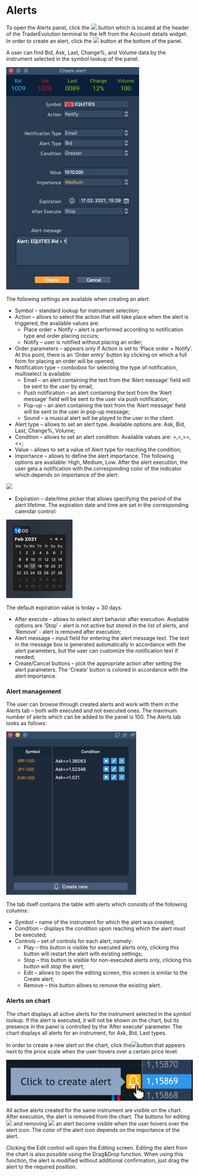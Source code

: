 # Alerts

To open the Alerts panel, click the ![](https://lh5.googleusercontent.com/n2puwM_iP0RhExOYxuStFTb0KAj3U9VyChXkuK5xqJyLinpJePyWaP7Z7VDDq0A5ny7Y-Ikdlv3sLjIJacCBsj5-V7nMej_DAT49oTHxY0mA14RTeCI3BtgCQUEo-xD2ZAjfdaN3) button which is located at the header of the TraderEvolution terminal to the left from the Account details widget. In order to create an alert, click the ![](https://lh4.googleusercontent.com/zS8b00jKEKBimYMVHx6ALm06Xa_Fj3_Dbny-wia9ksi4rHmhJGRcOv_hCIkB7bTLNjMm_UXHM7mKBfVOqfu7HM6q3eoE-T6Y515K9QndcjcoTEDAzK0AfXda7YtBUTEfF8NLLW7x) button at the bottom of the panel.

A user can find Bid, Ask, Last, Change%, and Volume data by the instrument selected in the symbol lookup of the panel.

![](../../../.gitbook/assets/1%20%2827%29.jpg)

The following settings are available when creating an alert:

* Symbol – standard lookup for instrument selection;
* Action – allows to select the action that will take place when the alert is triggered, the available values are:
  * Place order + Notify – alert is performed according to notification type and order placing occurs;
  * Notify – user is notified without placing an order;
* Order parameters – appears only if Action is set to ‘Place order + Notify’. At this point, there is an ‘Order entry’ button by clicking on which a full form for placing an order will be opened;
* Notification type – combobox for selecting the type of notification, multiselect is available:
  * Email – an alert containing the text from the ‘Alert message’ field will be sent to the user by email;
  * Push notification – an alert containing the text from the ‘Alert message’ field will be sent to the user via push notification;
  * Pop-up – an alert containing the text from the ‘Alert message’ field will be sent to the user in pop-up message;
  * Sound – a musical alert will be played to the user in the client.
* Alert type – allows to set an alert type. Available options are: Ask, Bid, Last, Change%, Volume;
* Condition – allows to set an alert condition. Available values are: &gt;,&lt;,&gt;=,&lt;=;
* Value – allows to set a value of Alert type for reaching the condition;
* Importance – allows to define the alert importance. The following options are available: High, Medium, Low. After the alert execution, the user gets a notification with the corresponding color of the indicator which depends on importance of the alert:

![](https://lh3.googleusercontent.com/S5U1ITIXDeLlQTNvnT4kwZFrp6Q5xG3CkY9DmJKTXKts3-YGdQmtOS3HLRplHsxiaftdMbJ2mCcK8zdzunpcX5iSiXicV7rgfBdw6nd2YczYR6ogDcRu7kIj156x5baxDgZLNW8f)

* Expiration – date/time picker that allows specifying the period of the alert lifetime. The expiration date and time are set in the corresponding calendar control:

![](../../../.gitbook/assets/2a22cdd3-efeb-468a-acc6-ca8124d46599.jpg)

The default expiration value is today + 30 days. 

* After execute – allows to select alert behavior after execution. Available options are ‘Stop’ - alert is not active but stored in the list of alerts, and ‘Remove’ - alert is removed after execution;
* Alert message – input field for entering the alert message text. The text in the message box is generated automatically in accordance with the alert parameters, but the user can customize the notification text if needed;
* Create/Cancel buttons – pick the appropriate action after setting the alert parameters. The ‘Create’ button is colored in accordance with the alert importance.

### Alert management

The user can browse through created alerts and work with them in the Alerts tab – both with executed and not executed ones. The maximum number of alerts which can be added to the panel is 100. The Alerts tab looks as follows:

![](../../../.gitbook/assets/3%20%2811%29.jpg)

The tab itself contains the table with alerts which consists of the following columns:

* Symbol – name of the instrument for which the alert was created;
* Condition – displays the condition upon reaching which the alert must be executed;
* Controls – set of controls for each alert, namely:
  * Play – this button is visible for executed alerts only, clicking this button will restart the alert with existing settings;
  * Stop – this button is visible for non-executed alerts only, clicking this button will stop the alert;
  * Edit – allows to open the editing screen, this screen is similar to the Create alert;
  * Remove – this button allows to remove the existing alert.

### Alerts on chart

The chart displays all active alerts for the instrument selected in the symbol lookup. If the alert is executed, it will not be shown on the chart, but its presence in the panel is controlled by the ‘After execute’ parameter. The chart displays all alerts for an instrument, for Ask, Bid, Last types.

In order to create a new alert on the chart, click the![](https://lh6.googleusercontent.com/68Su5s9Y1fkJnc3hB9Gw7W1oFeW6RnEeq7N_AzV7Jn5gLL8kLgc9hfPuAV4JIkpfw2-32RTslBybkVMjLbOV2rUxcTx0AuD8cjx_mrw9D9-9WLGFljRrBJ9KlMYuWLmnk4V6ens3)button that appears next to the price scale when the user hovers over a certain price level:

![](../../../.gitbook/assets/image%20%2853%29.png)

All active alerts created for the same instrument are visible on the chart. After execution, the alert is removed from the chart. The buttons for editing ![](https://lh5.googleusercontent.com/_-_WvFGiyqCfE64TXDDysPn8Leub7wi8j42X2ubOEzmSofAf3BAkzekd9To4IHBZaXWjeJGjXKhS2T8YfczovuIam7OlkYPBT-nW9BQMF_H43LyjGPS_1Y5QaU3FE5kR24q3n5iT) and removing ![](https://lh6.googleusercontent.com/NMQO03k-O5rTZCOqnMjFvI6l-b5_jBTfATOeS5pmnexih2FCi9Ksys6NNrIb-qXdA4fx9omibVBM-swmrDHCfNHm-vRTIbvXHn6wOEM4eEpzz0GsG3-ouPHfLLP5R5VDw1Jt7JqO) an alert become visible when the user hovers over the alert icon. The color of the alert icon depends on the importance of the alert.

Clicking the Edit control will open the Editing screen. Editing the alert from the chart is also possible using the Drag&Drop function. When using this function, the alert is modified without additional confirmation, just drag the alert to the required position.

